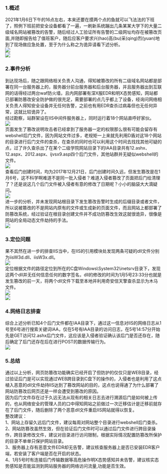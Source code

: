 ### 1.概述

2021年1月6日下午的16点左右，本来还要在摸两个点的鱼就可以飞法法的下班了，照例下班前把安全设备都看了一遍，一刷新系统蹦出几条某某大学下的大量二级域名网站被篡改的告警，随后经过人工验证所有告警的二级网址均存在被篡改页面,并随即报告给了值班客户，随后应客户要求兴(hao)高(bu)采(qing)烈(yuan)地到了现场做应急处置，至于为什么称之为诡异请看下述分析。  
[![](https://shs3.b.qianxin.com/attack_forum/2021/10/attach-cc407bd167d8364ef874bcaa2b5a321c4c97e832.png)](https://shs3.b.qianxin.com/attack_forum/2021/10/attach-cc407bd167d8364ef874bcaa2b5a321c4c97e832.png)  
[![](https://shs3.b.qianxin.com/attack_forum/2021/10/attach-bd00cedf1651ae6daf5dad749a2f5a939ef79826.png)](https://shs3.b.qianxin.com/attack_forum/2021/10/attach-bd00cedf1651ae6daf5dad749a2f5a939ef79826.png)

### 2.事件分析

到达现场后，随之跟网络相关负责人沟通，得知被篡改的所有二级域名网站都是部署在同一台服务器上的，服务器分前台服务器和后台服务器，并且服务器出到互联网的话得经过两台waf防火墙，且内网部署有深X服EDR和明X态势感知，网站都已部署防篡改安全防护做的很充足，需要部署的点几乎都上了设备，经询问网络相关负责人得知安全设备并无任何告警，之前也有用EDR查杀过病毒但也无任何异常，这就比较诡异了。  
经过勘察，站群架设在IIS中间件服务器上，同时运行着18个网站直呼好家伙。  
[![](https://shs3.b.qianxin.com/attack_forum/2021/10/attach-2f6e98dcc70f92b34fa19a0555019afc2d3c5617.png)](https://shs3.b.qianxin.com/attack_forum/2021/10/attach-2f6e98dcc70f92b34fa19a0555019afc2d3c5617.png)  
页面发生了篡改说明攻击者已经拿到了服务器一定的权限那么很有可能会留存有webshell后门文件，因为网站文件过多，老规矩一上来就先利用D盾对这18个网站的目录进行后门文件的查杀，在查杀的同时也可以利用这个时间去找找其他可疑的点，过了许久查杀出了在某个二级学院网站目录下的IAA目录共有12.ashx、12.aspx、2012.aspx、ijvsx9.asp四个后门文件，其他站群并无疑似webshell的文件。  
[![](https://shs3.b.qianxin.com/attack_forum/2021/10/attach-75c26e78c446931c3df264404c696ae17c4693a6.png)](https://shs3.b.qianxin.com/attack_forum/2021/10/attach-75c26e78c446931c3df264404c696ae17c4693a6.png)  
查看后门创建时间，均为2017年12月21日，后门创建时间久远，但发生篡改是在1月6号，这不科学啊难道不是同一批入侵者？难道入侵者篡改了页面把后门给清理了？还是说这几个后门文件被入侵者有意的修改了日期呢？小小的脑袋大大滴疑问。  
[![](https://shs3.b.qianxin.com/attack_forum/2021/10/attach-a8a26b5d3acc3e1c61726a72d766a491e740e1e1.png)](https://shs3.b.qianxin.com/attack_forum/2021/10/attach-a8a26b5d3acc3e1c61726a72d766a491e740e1e1.png)  
进一步的分析，并未发现网站根目录下发生篡改告警时生成的后缀目录或者文件，所以说被篡改的不是网站内原有的文件或生成新的页面文件，而且网站上都部署了防篡改系统，经过验证在根目录创建文件并不成功防篡改生效这就很诡异，很像是网站的全局动态文件劫持的手法。  
[![](https://shs3.b.qianxin.com/attack_forum/2021/10/attach-859e2e7dd64dd8c83981878654f3ff00fe7df5f9.png)](https://shs3.b.qianxin.com/attack_forum/2021/10/attach-859e2e7dd64dd8c83981878654f3ff00fe7df5f9.png)

### 3.定位问题

果不其然在进一步的排查IIS当中，在IIS的引用模块处发现两条可疑的dll文件分别为iisW3d.dll、iisW3x.dll。  
[![](https://shs3.b.qianxin.com/attack_forum/2021/10/attach-9cc83b572769767aa9d5d61d7a6fa11c1aad1c0f.png)](https://shs3.b.qianxin.com/attack_forum/2021/10/attach-9cc83b572769767aa9d5d61d7a6fa11c1aad1c0f.png)  
定位根据文件的路径定位到所在的C盘Windows\\System32\\inetsrv目录下，发现这两个dll并无任何信息任何的数字签名，dll的修改的时间为1月5号23:33分也就是发生篡改的前一天，将两个dll文件下载至本地并利用奇安信天擎查杀显示为木马文件。  
[![](https://shs3.b.qianxin.com/attack_forum/2021/10/attach-1892feb1ef18447c6e5eff84eb6d8d9204263346.png)](https://shs3.b.qianxin.com/attack_forum/2021/10/attach-1892feb1ef18447c6e5eff84eb6d8d9204263346.png)  
[![](https://shs3.b.qianxin.com/attack_forum/2021/10/attach-d3da7eece64c7fa6d8d90920f8f224025f32998c.png)](https://shs3.b.qianxin.com/attack_forum/2021/10/attach-d3da7eece64c7fa6d8d90920f8f224025f32998c.png)

### 4.网络日志排查

综合上述分析已知4个后门文件都在IAA目录下，通过这一信息对IIS的网络日志从1号至6号进行搜索关键词IAA，仅在5号有IAA目录的访问日志，在5号14:57分开始先是GET访问12.ashx后门文件，这应该是入侵者验证确认该后门是否还存在，随后确定了后门还存在后在进行POST的数据传输行为。  
[![](https://shs3.b.qianxin.com/attack_forum/2021/10/attach-351fb54e656e36d2945f00c870ce07bf98482b63.png)](https://shs3.b.qianxin.com/attack_forum/2021/10/attach-351fb54e656e36d2945f00c870ce07bf98482b63.png)

### 5.总结

通过以上分析，网页防篡改功能确实已经开启了但防护的仅仅只是WEB目录，经过验证后门是可以实现通过WEB跨目录到C盘下的操作的，入侵者也是利用了这点植入恶意的dll文件劫持IIS达到了篡改网站的目的，这点也说得通了为什么部署了网站防篡改后网页还是一样会遭受到篡改的原因。  
因为后门文件存在过于久远无法从现有的相关日志去进行溯源后门是如何被上传的，也从网络安全的管理人员的口中得知网站之前做过一次迁移估计是迁移前就存在了后门文件，随后删除了两个恶意dll文件重启IIS网站就得以恢复。  
整改建议：  
1、网站上存留久远后门文件，建议每周对网站整个目录进行webshell后门查杀。  
2、网站防篡改虽然生效，但在验证后门文件时可以通过后门文件进行跨目录操作，跨目录修改文件，建议对目录进行访问限制，根据实际情况配置防篡改所保护的目录不单单只保护网站目录。  
3、服务器上存有恶意文件EDR却无告警，建议核查服务器上是否已安装EDR客户端，若安装了客户端是否在开启的状态。  
4、1月5号时有连接后门传输数据等高危操作明X态势感知并未告警，建议核实态势感知是否能监测到网站服务器的网络访问流量,功能是否生效。